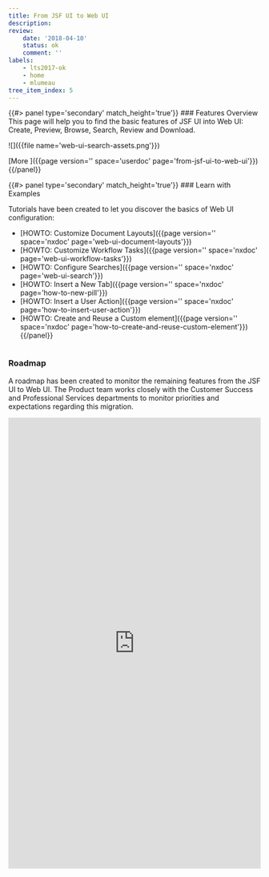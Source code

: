 ```yaml
---
title: From JSF UI to Web UI
description:
review:
    date: '2018-04-10'
    status: ok
    comment: ''
labels:
    - lts2017-ok
    - home
    - mlumeau
tree_item_index: 5
---
```


<div class="row" data-equalizer data-equalize-on="medium">
<div class="column medium-6">
{{#> panel type='secondary' match_height='true'}}
### Features Overview
This page will help you to find the basic features of JSF UI into Web UI: Create, Preview, Browse, Search, Review and Download.</br>

![]({{file name='web-ui-search-assets.png'}})

[More&nbsp;<i class="fa fa-long-arrow-right" aria-hidden="true"></i>]({{page version='' space='userdoc' page='from-jsf-ui-to-web-ui'}})
{{/panel}}
</div>

<div class="column medium-6">
{{#> panel type='secondary' match_height='true'}}
### Learn with Examples

Tutorials have been created to let you discover the basics of Web UI configuration:
- [HOWTO: Customize Document Layouts]({{page version='' space='nxdoc' page='web-ui-document-layouts'}})
- [HOWTO: Customize Workflow Tasks]({{page version='' space='nxdoc' page='web-ui-workflow-tasks'}})
- [HOWTO: Configure Searches]({{page version='' space='nxdoc' page='web-ui-search'}})
- [HOWTO: Insert a New Tab]({{page version='' space='nxdoc' page='how-to-new-pill'}})
- [HOWTO: Insert a User Action]({{page version='' space='nxdoc' page='how-to-insert-user-action'}})
- [HOWTO: Create and Reuse a Custom element]({{page version='' space='nxdoc' page='how-to-create-and-reuse-custom-element'}})
{{/panel}}
</div>

</div>

### Roadmap

A roadmap has been created to monitor the remaining features from the JSF UI to Web UI. The Product team works closely with the Customer Success and Professional Services departments to monitor priorities and expectations regarding this migration.


<iframe src='https://ext.prodpad.com/ext/roadmap/aa5bf250154968a38503c461a2b1db138dcd0bea' height='900' width='100%' frameborder='0'></iframe>
